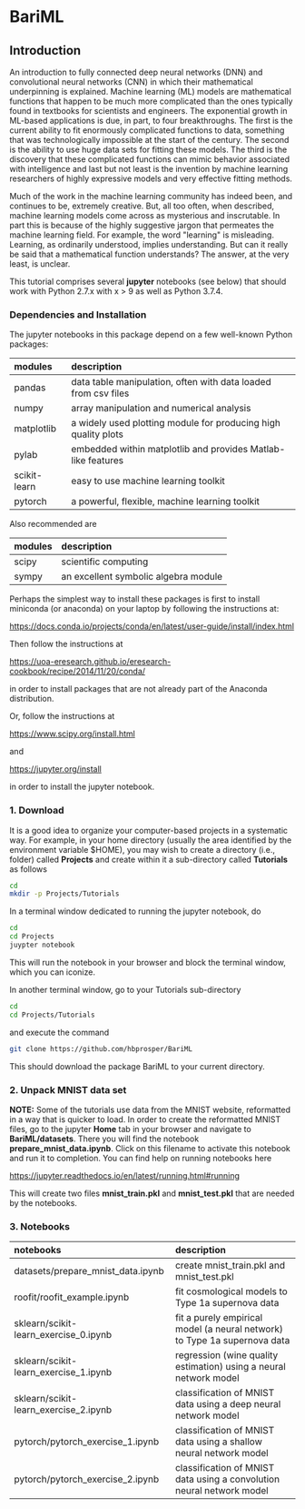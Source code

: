 # BariML
## Introduction
An introduction to fully connected deep neural networks (DNN) and convolutional neural networks (CNN) in which their mathematical underpinning is explained. Machine learning (ML) models are mathematical functions that happen to be much more complicated than the ones typically found in textbooks for scientists and engineers. The exponential growth in ML-based applications is due, in part, to four breakthroughs. The first is the current ability to fit enormously complicated functions to data, something that was technologically impossible at the start of the century. The second is the ability to use huge data sets for fitting these models. The third is the discovery that these complicated functions can mimic behavior associated with intelligence and last but not least is the invention by machine learning researchers of highly expressive models and very effective fitting methods.

Much of the work in the machine learning community has indeed been, and continues to be, extremely creative. But, all too often, when described, machine learning models come across as mysterious and inscrutable. In part this is because of the highly suggestive jargon that permeates the machine learning field. For example, the word "learning" is misleading. Learning, as ordinarily understood, implies understanding. But can it really be said that a mathematical function understands? The answer, at the very least,  is unclear.

This tutorial comprises several __jupyter__ notebooks (see below) that should work with Python 2.7.x with x > 9 as well as Python 3.7.4. 

### Dependencies and Installation
The jupyter notebooks in this package depend on a few well-known Python packages:

| __modules__   | __description__     |
| :---          | :---        |
| pandas        | data table manipulation, often with data loaded from csv files |
| numpy         | array manipulation and numerical analysis      |
| matplotlib    | a widely used plotting module for producing high quality plots |
| pylab         | embedded within matplotlib and provides Matlab-like features |
| scikit-learn  | easy to use machine learning toolkit |
| pytorch       | a powerful, flexible, machine learning toolkit |

Also recommended are

| __modules__   | __description__     |
| :---          | :--- |
| scipy         | scientific computing    |
| sympy         | an excellent symbolic algebra module |

Perhaps the simplest way to install these packages is first to install miniconda (or anaconda) on your laptop by following the instructions at:

https://docs.conda.io/projects/conda/en/latest/user-guide/install/index.html

Then follow the instructions at

https://uoa-eresearch.github.io/eresearch-cookbook/recipe/2014/11/20/conda/

in order to install packages that are not already part of the Anaconda distribution.

Or, follow the instructions at

https://www.scipy.org/install.html

and 

https://jupyter.org/install

in order to install the jupyter notebook.

### 1. Download
It is a good idea to organize your computer-based projects in a systematic way. For example, in your home directory (usually the area identified by the environment variable $HOME), you may wish to create a directory (i.e., folder) called __Projects__ and create within it a sub-directory called __Tutorials__ as follows
```bash
cd
mkdir -p Projects/Tutorials
```
In a terminal window dedicated to running the jupyter notebook, do
```bash
cd
cd Projects
juypter notebook
```
This will run the notebook in your browser and block the terminal window, which you can iconize.

In another terminal window, go to your Tutorials sub-directory
```bash
cd
cd Projects/Tutorials
```
and execute the command
```bash
git clone https://github.com/hbprosper/BariML
```
This should download the package BariML to your current directory.

### 2. Unpack MNIST data set
__NOTE:__ Some of the tutorials use data from the MNIST website, reformatted in a way that is quicker to load. In order to create the reformatted MNIST files,  go to the jupyter __Home__ tab in your browser and navigate to __BariML/datasets__. There you will find the notebook __prepare_mnist_data.ipynb__. Click on this filename to activate this notebook and run it to completion. You can find help on running notebooks here

https://jupyter.readthedocs.io/en/latest/running.html#running

This will create two files __mnist_train.pkl__ and __mnist_test.pkl__ that are needed by the notebooks.

### 3. Notebooks

| __notebooks__                   | __description__     |
| :---          | :--- |
datasets/prepare_mnist_data.ipynb     | create mnist\_train.pkl and mnist\_test.pkl |
roofit/roofit_example.ipynb           | fit cosmological models to Type 1a supernova data |
sklearn/scikit-learn_exercise_0.ipynb | fit a purely empirical model (a neural network) to Type 1a supernova data | 
sklearn/scikit-learn_exercise_1.ipynb | regression (wine quality estimation) using a neural network model |
sklearn/scikit-learn_exercise_2.ipynb | classification of MNIST data using a deep neural network model |
pytorch/pytorch_exercise_1.ipynb      | classification of MNIST data using a shallow neural network model |
pytorch/pytorch_exercise_2.ipynb      | classification of MNIST data using a convolution neural network model  |

